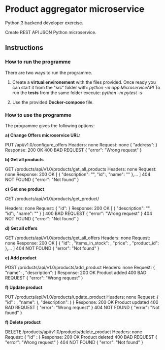 # Product aggregator microservice
Python 3 backend developer exercise.

Create REST API JSON Python microservice.


## Instructions
### **How to run the programme**
There are two ways to run the programme.
1. Create a **virtual environement** with the files provided.
  Once ready you can start it from the "src" folder with: _python -m app.MicroserviceAPI_
  To run the **tests** from the same folder execute: _python -m pytest -s_
 
2. Use the provided **Docker-compose** file.

### **How to use the programme**


The programme gives the following options:

**a) Change Offers microservice URL:**

PUT /api/v1.0/configure_offers
Headers: none
Request: none
{
“address”: <new URL>
}
Response:
200 OK
400 BAD REQUEST
{
  "error": "Wrong request"
}

**b) Get all products**

GET /products/api/v1.0/products/get_all_products
Headers: none
Request: none
Response:
200 OK
[
  {
    "description": "<product description>",
    "id":<product id>,
    "name": "<product name>"
  },...
]
404 NOT FOUND
{
  "error": "Not found"
}

**c) Get one product**

GET /products/api/v1.0/products/get_product/

Headers: none
Request:
{
"id": <product id>
}
Response:
200 OK
[
  {
    "description": "<product description>",
    "id":<product id>,
    "name": "<product name>"
  }
]
400 BAD REQUEST
{
  "error": "Wrong request"
}
404 NOT FOUND
{
  "error": "Not found"
}

**d) Get all offers**

GET /products/api/v1.0/products/get_all_offers
Headers: none
Request: none
Response:
200 OK
[
  {
    "id": <offer id>,
    "items_in_stock": <stock>,
    "price": <price>,
    "product_id": <product id>
  },...
]
404 NOT FOUND
{
  "error": "Not found"
}

**e) Add product**

POST /products/api/v1.0/products/add_product
Headers: none
Request: 
{
        "name": <product name>,
        "description": <product description>
}
Response:
200 OK
Product added
400 BAD REQUEST
{
  "error": "Wrong request"
}
  
**f) Update product**

PUT /products/api/v1.0/products/update_product
Headers: none
Request: 
{
        "id" : <product id>,
        "name": <product name>),
        "description": <product description>)
}
Response:
200 OK
Product updated
400 BAD REQUEST
{
  "error": "Wrong request"
}
404 NOT FOUND
{
  "error": "Not found"
} 

**f) Delete product**

DELETE /products/api/v1.0/products/delete_product
Headers: none
Request: 
{
        "id" : <product id>
}
Response:
200 OK
Product deleted
400 BAD REQUEST
{
  "error": "Wrong request"
}
404 NOT FOUND
{
  "error": "Not found"
}
  
  
  

